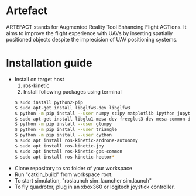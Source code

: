 # Artefact

ARTEFACT stands for Augmented Reality Tool Enhancing Flight ACTions.
It aims to improve the flight experience with UAVs by inserting  spatially positioned objects despite the imprecision of UAV positioning systems.

# Installation guide

+ Install on target host
	1. ros-kinetic
	2. Install following packages using terminal
	```sh
	$ sudo install python2-pip
	$ sudo apt-get install libglfw3-dev libglfw3
	$ python -m pip install --user numpy scipy matplotlib ipython jupyter pandas sympy nose
	$ sudo apt-get install libglu1-mesa-dev freeglut3-dev mesa-common-dev
	$ python -m pip install --user glumpy
	$ python -m pip install --user triangle
	$ python -m pip install --user cython
	$ sudo apt install ros-kinetic-ardrone-autonomy
	$ sudo apt install ros-kinetic-joy
	$ sudo apt install ros-kinetic-gps-common
	$ sudo apt install ros-kinetic-hector*
	```
+ Clone repository to src folder of your workspace
+ Run "catkin_build" from workspace root. 
+ To start simulation, "roslaunch sim_launcher sim.launch"
+ To fly quadrotor, plug in an xbox360 or logitech joystick controller.
